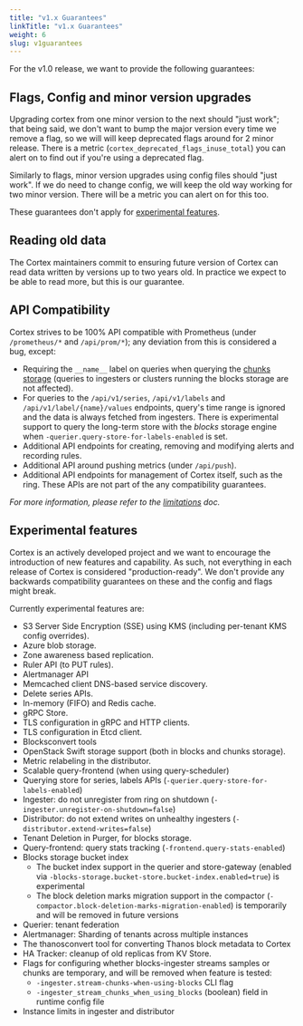```yaml
---
title: "v1.x Guarantees"
linkTitle: "v1.x Guarantees"
weight: 6
slug: v1guarantees
---
```


For the v1.0 release, we want to provide the following guarantees:

## Flags, Config and minor version upgrades

Upgrading cortex from one minor version to the next should "just work"; that being said, we don't want to bump the major version every time we remove a flag, so we will will keep deprecated flags around for 2 minor release.  There is a metric (`cortex_deprecated_flags_inuse_total`) you can alert on to find out if you're using a deprecated  flag.

Similarly to flags, minor version upgrades using config files should "just work".  If we do need to change config, we will keep the old way working for two minor version.  There will be a metric you can alert on for this too.

These guarantees don't apply for [experimental features](#experimental-features).

## Reading old data

The Cortex maintainers commit to ensuring future version of Cortex can read data written by versions up to two years old. In practice we expect to be able to read more, but this is our guarantee.

## API Compatibility

Cortex strives to be 100% API compatible with Prometheus (under `/prometheus/*` and `/api/prom/*`); any deviation from this is considered a bug, except:

- Requiring the `__name__` label on queries when querying the [chunks storage](../chunks-storage/_index.md) (queries to ingesters or clusters running the blocks storage are not affected).
- For queries to the `/api/v1/series`, `/api/v1/labels` and `/api/v1/label/{name}/values` endpoints, query's time range is ignored and the data is always fetched from ingesters. There is experimental support to query the long-term store with the *blocks* storage engine when `-querier.query-store-for-labels-enabled` is set.
- Additional API endpoints for creating, removing and modifying alerts and recording rules.
- Additional API around pushing metrics (under `/api/push`).
- Additional API endpoints for management of Cortex itself, such as the ring.  These APIs are not part of the any compatibility guarantees.

_For more information, please refer to the [limitations](../guides/limitations.md) doc._

## Experimental features

Cortex is an actively developed project and we want to encourage the introduction of new features and capability.  As such, not everything in each release of Cortex is considered "production-ready". We don't provide any backwards compatibility guarantees on these and the config and flags might break.

Currently experimental features are:

- S3 Server Side Encryption (SSE) using KMS (including per-tenant KMS config overrides).
- Azure blob storage.
- Zone awareness based replication.
- Ruler API (to PUT rules).
- Alertmanager API
- Memcached client DNS-based service discovery.
- Delete series APIs.
- In-memory (FIFO) and Redis cache.
- gRPC Store.
- TLS configuration in gRPC and HTTP clients.
- TLS configuration in Etcd client.
- Blocksconvert tools
- OpenStack Swift storage support (both in blocks and chunks storage).
- Metric relabeling in the distributor.
- Scalable query-frontend (when using query-scheduler)
- Querying store for series, labels APIs (`-querier.query-store-for-labels-enabled`)
- Ingester: do not unregister from ring on shutdown (`-ingester.unregister-on-shutdown=false`)
- Distributor: do not extend writes on unhealthy ingesters (`-distributor.extend-writes=false`)
- Tenant Deletion in Purger, for blocks storage.
- Query-frontend: query stats tracking (`-frontend.query-stats-enabled`)
- Blocks storage bucket index
  - The bucket index support in the querier and store-gateway (enabled via `-blocks-storage.bucket-store.bucket-index.enabled=true`) is experimental
  - The block deletion marks migration support in the compactor (`-compactor.block-deletion-marks-migration-enabled`) is temporarily and will be removed in future versions
- Querier: tenant federation
- Alertmanager: Sharding of tenants across multiple instances
- The thanosconvert tool for converting Thanos block metadata to Cortex
- HA Tracker: cleanup of old replicas from KV Store.
- Flags for configuring whether blocks-ingester streams samples or chunks are temporary, and will be removed when feature is tested:
  - `-ingester.stream-chunks-when-using-blocks` CLI flag
  - `-ingester_stream_chunks_when_using_blocks` (boolean) field in runtime config file
- Instance limits in ingester and distributor
